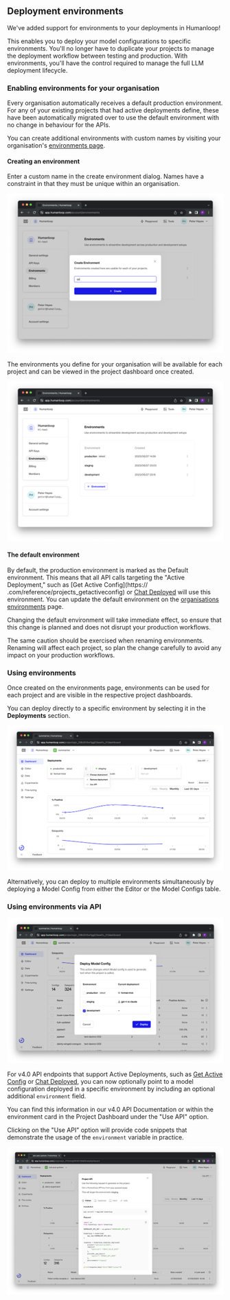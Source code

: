 ## Deployment environments

We've added support for environments to your deployments in Humanloop!

This enables you to deploy your model configurations to specific environments. You'll no longer have to duplicate your projects to manage the deployment workflow between testing and production. With environments, you'll have the control required to manage the full LLM deployment lifecycle.

### Enabling environments for your organisation

Every organisation automatically receives a default production environment. For any of your existing projects that had active deployments define, these have been automatically migrated over to use the default environment with no change in behaviour for the APIs.

You can create additional environments with custom names by visiting your organisation's  [environments page](https://app.humanloop.com/account/environments).

#### Creating an environment

Enter a custom name in the create environment dialog. Names have a constraint in that they must be unique within an organisation. 

![](../../../assets/images/dc1aba7-Screenshot_2023-06-28_at_00.12.29.png)

The environments you define for your organisation will be available for each project and can be viewed in the project dashboard once created.

![](../../../assets/images/0197f5b-Screenshot_2023-06-28_at_00.15.32.png)

#### The default environment

By default, the production environment is marked as the Default environment. This means that all API calls targeting the "Active Deployment," such as [Get Active Config](https://  .com/reference/projects_getactiveconfig) or [Chat Deployed](/reference/chats/createdeployed) will use this environment. You can update the default environment on the [organisations environments](https://app.humanloop.com/account/environments) page. 

<Warning> 
Changing the default environment will take immediate effect, so ensure that this change is planned and does not disrupt your production workflows.
</Warning>

The same caution should be exercised when renaming environments. Renaming will affect each project, so plan the change carefully to avoid any impact on your production workflows.

### Using environments

Once created on the environments page, environments can be used for each project and are visible in the respective project dashboards. 

You can deploy directly to a specific environment by selecting it in the **Deployments** section.

![](../../../assets/images/68854e6-Screenshot_2023-06-28_at_00.20.52.png)

Alternatively, you can deploy to multiple environments simultaneously by deploying a Model Config from either the Editor or the Model Configs table.

### Using environments via API

![](../../../assets/images/35cd1d2-Screenshot_2023-06-28_at_00.21.45.png)

For v4.0 API endpoints that support Active Deployments, such as [Get Active Config](/reference/projects/getactiveconfig) or [Chat Deployed](/reference/chats/createdeployed), you can now optionally point to a model configuration deployed in a specific environment by including an optional additional `environment` field.

You can find this information in our v4.0 API Documentation or within the environment card in the Project Dashboard under the "Use API" option.

Clicking on the "Use API" option will provide code snippets that demonstrate the usage of the `environment` variable in practice.

![](../../../assets/images/f7d0aff-Screenshot_2023-06-28_at_00.04.13.png)